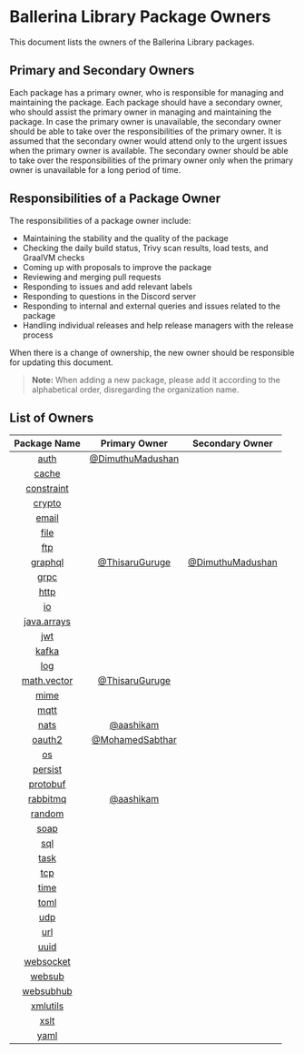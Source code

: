 # Ballerina Library Package Owners

This document lists the owners of the Ballerina Library packages.

## Primary and Secondary Owners

Each package has a primary owner, who is responsible for managing and maintaining the package. Each package should have a secondary owner, who should assist the primary owner in managing and maintaining the package. In case the primary owner is unavailable, the secondary owner should be able to take over the responsibilities of the primary owner. It is assumed that the secondary owner would attend only to the urgent issues when the primary owner is available. The secondary owner should be able to take over the responsibilities of the primary owner only when the primary owner is unavailable for a long period of time.

## Responsibilities of a Package Owner

The responsibilities of a package owner include:

- Maintaining the stability and the quality of the package
- Checking the daily build status, Trivy scan results, load tests, and GraalVM checks
- Coming up with proposals to improve the package
- Reviewing and merging pull requests
- Responding to issues and add relevant labels
- Responding to questions in the Discord server
- Responding to internal and external queries and issues related to the package
- Handling individual releases and help release managers with the release process

When there is a change of ownership, the new owner should be responsible for updating this document.

>**Note:** When adding a new package, please add it according to the alphabetical order, disregarding the organization name.

## List of Owners

| Package Name | Primary Owner | Secondary Owner |
| :---: | :---: | :---: |
| [auth](https://github.com/ballerina-platform/module-ballerina-auth) | [@DimuthuMadushan](https://github.com/DimuthuMadushan) |  |
| [cache](https://github.com/ballerina-platform/module-ballerina-cache) |  |  |
| [constraint](https://github.com/ballerina-platform/module-ballerina-constraint) |  |  |
| [crypto](https://github.com/ballerina-platform/module-ballerina-crypto) |  |  |
| [email](https://github.com/ballerina-platform/module-ballerina-email) |  |  |
| [file](https://github.com/ballerina-platform/module-ballerina-file) |  |  |
| [ftp](https://github.com/ballerina-platform/module-ballerina-ftp) |  |  |
| [graphql](https://github.com/ballerina-platform/module-ballerina-graphql) | [@ThisaruGuruge](https://github.com/ThisaruGuruge) | [@DimuthuMadushan](https://github.com/DimuthuMadushan) |
| [grpc](https://github.com/ballerina-platform/module-ballerina-grpc) |  |  |
| [http](https://github.com/ballerina-platform/module-ballerina-http) |  |  |
| [io](https://github.com/ballerina-platform/module-ballerina-io) |  |  |
| [java.arrays](https://github.com/ballerina-platform/module-ballerina-java.arrays) |  |  |
| [jwt](https://github.com/ballerina-platform/module-ballerina-jwt) |  |  |
| [kafka](https://github.com/ballerina-platform/module-ballerinax-kafka) |  |  |
| [log](https://github.com/ballerina-platform/module-ballerina-log) |  |  |
| [math.vector](https://github.com/ballerina-platform/module-ballerina-math.vector) | [@ThisaruGuruge](https://github.com/ThisaruGuruge) |  |
| [mime](https://github.com/ballerina-platform/module-ballerina-mime) |  |  |
| [mqtt](https://github.com/ballerina-platform/module-ballerina-mqtt) |  |  |
| [nats](https://github.com/ballerina-platform/module-ballerinax-nats) | [@aashikam](https://github.com/aashikam) |  |
| [oauth2](https://github.com/ballerina-platform/module-ballerina-oauth2) | [@MohamedSabthar](https://github.com/MohamedSabthar) |  |
| [os](https://github.com/ballerina-platform/module-ballerina-os) |  |  |
| [persist](https://github.com/ballerina-platform/module-ballerina-persist) |  |  |
| [protobuf](https://github.com/ballerina-platform/module-ballerina-protobuf) |  |  |
| [rabbitmq](https://github.com/ballerina-platform/module-ballerinax-rabbitmq) | [@aashikam](https://github.com/aashikam) |  |
| [random](https://github.com/ballerina-platform/module-ballerina-random) |  |  |
| [soap](https://github.com/ballerina-platform/module-ballerina-soap) |  |  |
| [sql](https://github.com/ballerina-platform/module-ballerina-sql) |  |  |
| [task](https://github.com/ballerina-platform/module-ballerina-task) |  |  |
| [tcp](https://github.com/ballerina-platform/module-ballerina-tcp) |  |  |
| [time](https://github.com/ballerina-platform/module-ballerina-time) |  |  |
| [toml](https://github.com/ballerina-platform/module-ballerina-toml) |  |  |
| [udp](https://github.com/ballerina-platform/module-ballerina-udp) |  |  |
| [url](https://github.com/ballerina-platform/module-ballerina-url) |  |  |
| [uuid](https://github.com/ballerina-platform/module-ballerina-uuid) |  |  |
| [websocket](https://github.com/ballerina-platform/module-ballerina-websocket) |  |  |
| [websub](https://github.com/ballerina-platform/module-ballerina-websub) |  |  |
| [websubhub](https://github.com/ballerina-platform/module-ballerina-websubhub) |  |  |
| [xmlutils](https://github.com/ballerina-platform/module-ballerina-xmlutils) |  |  |
| [xslt](https://github.com/ballerina-platform/module-ballerina-xslt) |  |  |
| [yaml](https://github.com/ballerina-platform/module-ballerina-yaml) |  |  |
